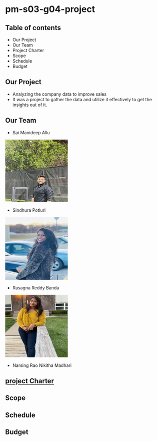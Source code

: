 # pm-s03-g04-project

## Table of contents
*  Our Project
*  Our Team
*  Project Charter
*  Scope
*  Schedule
*  Budget

## Our Project
*  Analyzing the company data to improve sales
*  It was a project to gather the data and utilize it effectively to get the insights out of it.

## Our Team
*  Sai Manideep Allu

<img src="images/allu.jpeg" width=200 height=200/>

*  Sindhura Potluri

<img src="images/potluri.jpeg" width=200 height=200/>

*  Rasagna Reddy Banda

<img src="images/Banda.jpeg" width=200 height=200/>

*  Narsing Rao Nikitha Madhari

## [project Charter](https://github.com/saimanideepallu/pm-s03-g04-project/blob/main/charter.md)

## Scope

## Schedule

## Budget

